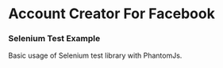 # Account Creator For Facebook
### Selenium Test Example

Basic usage of Selenium test library with PhantomJs.
